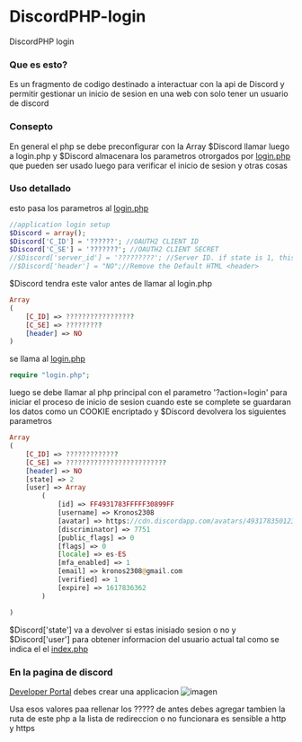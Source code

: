 # DiscordPHP-login
DiscordPHP login
### Que es esto?
Es un fragmento de codigo destinado a interactuar con la api de Discord y permitir gestionar un inicio de sesion
en una web con solo tener un usuario de discord


### Consepto
En general el php se debe preconfigurar con la Array $Discord
llamar luego a login.php y $Discord almacenara los parametros otrorgados por [login.php](login.php)
que pueden ser usado luego para verificar el inicio de sesion y otras cosas

### Uso detallado
esto pasa los parametros al [login.php](login.php)
```php
//application login setup
$Discord = array();
$Discord['C_ID'] = '??????'; //OAUTH2 CLIENT ID
$Discord['C_SE'] = '???????'; //OAUTH2 CLIENT SECRET
//$Discord['server_id'] = '?????????'; //Server ID. if state is 1, this set to 2 if is join, or 3 if not to the server
//$Discord['header'] = "NO";//Remove the Default HTML <header>

```
$Discord tendra este valor antes de llamar al login.php
```php
Array
(
    [C_ID] => ?????????????????
    [C_SE] => ?????????
    [header] => NO
)
```
se llama al [login.php](login.php)
```php
require "login.php";
```
luego se debe llamar al php principal con el parametro '?action=login' para iniciar el proceso de inicio de sesion
cuando este se complete se guardaran los datos como un COOKIE encriptado 
y $Discord devolvera los siguientes parametros
```php
Array
(
    [C_ID] => ?????????????
    [C_SE] => ?????????????????????????
    [header] => NO
    [state] => 2
    [user] => Array
        (
            [id] => FF4931783FFFFF30899FF
            [username] => Kronos2308
            [avatar] => https://cdn.discordapp.com/avatars/493178350123089930/b8abad5a7876410ea758d879a6393ceb.png?size=2048
            [discriminator] => 7751
            [public_flags] => 0
            [flags] => 0
            [locale] => es-ES
            [mfa_enabled] => 1
            [email] => kronos2308@gmail.com
            [verified] => 1
            [expire] => 1617836362
        )

)
```
$Discord['state'] va a devolver si estas inisiado sesion o no y $Discord['user'] para obtener informacion del usuario actual
tal como se indica el el [index.php](index.php)

### En la pagina de discord 
[Developer Portal](https://discord.com/developers)
debes crear una applicacion
![imagen](https://user-images.githubusercontent.com/36446521/113637600-e9518400-966c-11eb-8062-43675b4b046d.png)

Usa esos valores paa rellenar los ????? de antes
debes agregar tambien la ruta de este php a la lista de redireccion o no funcionara es sensible a http y https



